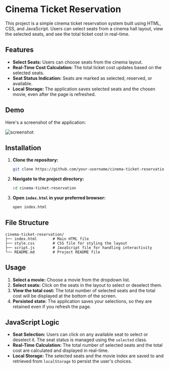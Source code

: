 
# Cinema Ticket Reservation

This project is a simple cinema ticket reservation system built using HTML, CSS, and JavaScript. Users can select seats from a cinema hall layout, view the selected seats, and see the total ticket cost in real-time.

## Features

- **Select Seats:** Users can choose seats from the cinema layout.
- **Real-Time Cost Calculation:** The total ticket cost updates based on the selected seats.
- **Seat Status Indication:** Seats are marked as selected, reserved, or available.
- **Local Storage:** The application saves selected seats and the chosen movie, even after the page is refreshed.

## Demo

Here's a screenshot of the application:

![screenshot](https://github.com/user-attachments/assets/2658010a-d08a-4f86-9d12-e4a45447ca3f)


## Installation

1. **Clone the repository:**

   ```bash
   git clone https://github.com/your-username/cinema-ticket-reservation.git
   ```

2. **Navigate to the project directory:**

   ```bash
   cd cinema-ticket-reservation
   ```

3. **Open `index.html` in your preferred browser:**

   ```bash
   open index.html
   ```

## File Structure

```plaintext
cinema-ticket-reservation/
├── index.html       # Main HTML file
├── style.css        # CSS file for styling the layout
├── script.js        # JavaScript file for handling interactivity
└── README.md        # Project README file
```

## Usage

1. **Select a movie:** Choose a movie from the dropdown list.
2. **Select seats:** Click on the seats in the layout to select or deselect them.
3. **View the total cost:** The total number of selected seats and the total cost will be displayed at the bottom of the screen.
4. **Persisted state:** The application saves your selections, so they are retained even if you refresh the page.

## JavaScript Logic

- **Seat Selection:** Users can click on any available seat to select or deselect it. The seat status is managed using the `selected` class.
- **Real-Time Calculation:** The total number of selected seats and the total cost are calculated and displayed in real-time.
- **Local Storage:** The selected seats and the movie index are saved to and retrieved from `localStorage` to persist the user's choices.



